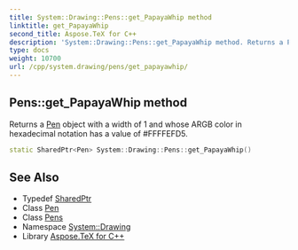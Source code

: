 ```yaml
---
title: System::Drawing::Pens::get_PapayaWhip method
linktitle: get_PapayaWhip
second_title: Aspose.TeX for C++
description: 'System::Drawing::Pens::get_PapayaWhip method. Returns a Pen object with a width of 1 and whose ARGB color in hexadecimal notation has a value of #FFFFEFD5 in C++.'
type: docs
weight: 10700
url: /cpp/system.drawing/pens/get_papayawhip/
---
```

## Pens::get_PapayaWhip method


Returns a [Pen](../../pen/) object with a width of 1 and whose ARGB color in hexadecimal notation has a value of #FFFFEFD5.

```cpp
static SharedPtr<Pen> System::Drawing::Pens::get_PapayaWhip()
```

## See Also

* Typedef [SharedPtr](../../../system/sharedptr/)
* Class [Pen](../../pen/)
* Class [Pens](../)
* Namespace [System::Drawing](../../)
* Library [Aspose.TeX for C++](../../../)
